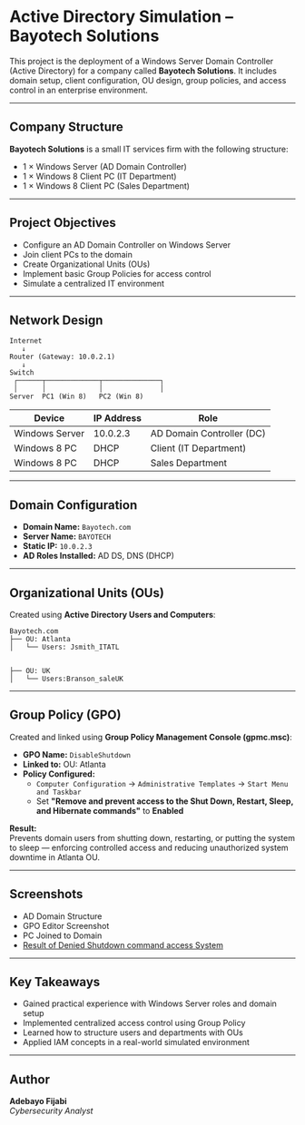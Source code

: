 # Active Directory Simulation – Bayotech Solutions

This project is the deployment of a Windows Server Domain Controller (Active Directory) for a company called **Bayotech Solutions**. It includes domain setup, client configuration, OU design, group policies, and access control in an enterprise environment.

---

## Company Structure

**Bayotech Solutions** is a small IT services firm with the following structure:

- 1 × Windows Server (AD Domain Controller)
- 1 × Windows 8 Client PC (IT Department)
- 1 × Windows 8 Client PC (Sales Department)

---

## Project Objectives

- Configure an AD Domain Controller on Windows Server  
- Join client PCs to the domain  
- Create Organizational Units (OUs)  
- Implement basic Group Policies for access control  
- Simulate a centralized IT environment  

---

## Network Design

```
Internet
   ↓
Router (Gateway: 10.0.2.1)
   ↓
Switch
 ┌──────┬─────────────┬──────────────┐
 │      │             │              │
Server  PC1 (Win 8)   PC2 (Win 8)
```

| Device          | IP Address | Role                              |
|-----------------|-------------|-----------------------------------|
| Windows Server  | 10.0.2.3    | AD Domain Controller (DC)         |
| Windows 8 PC    | DHCP        | Client (IT Department)            |
| Windows 8 PC    | DHCP        | Sales Department                  |

---

## Domain Configuration

- **Domain Name:** `Bayotech.com`  
- **Server Name:** `BAYOTECH`  
- **Static IP:** `10.0.2.3`  
- **AD Roles Installed:** AD DS, DNS (DHCP)

---

## Organizational Units (OUs)

Created using **Active Directory Users and Computers**:

```
Bayotech.com
├── OU: Atlanta
│   └── Users: Jsmith_ITATL


├── OU: UK
│   └── Users:Branson_saleUK
```

---

## Group Policy (GPO)

Created and linked using **Group Policy Management Console (gpmc.msc)**:

- **GPO Name:** `DisableShutdown`
- **Linked to:** OU: Atlanta
- **Policy Configured:**
  - `Computer Configuration` → `Administrative Templates` → `Start Menu and Taskbar`
  - Set **"Remove and prevent access to the Shut Down, Restart, Sleep, and Hibernate commands"** to **Enabled**


**Result:**  
Prevents domain users from shutting down, restarting, or putting the system to sleep — enforcing controlled access and reducing unauthorized system downtime in Atlanta OU.

---

## Screenshots

- AD Domain Structure  
- GPO Editor Screenshot  
- PC Joined to Domain  
- [Result of Denied Shutdown command access System](https://github.com/Afijabi71/Active-Directory-Simulation-Bayotech-Solutions/blob/main/Screenshots/Access_denied_1.png)

---

## Key Takeaways

- Gained practical experience with Windows Server roles and domain setup  
- Implemented centralized access control using Group Policy  
- Learned how to structure users and departments with OUs  
- Applied IAM concepts in a real-world simulated environment  

---

## Author

**Adebayo Fijabi**  
*Cybersecurity Analyst*
